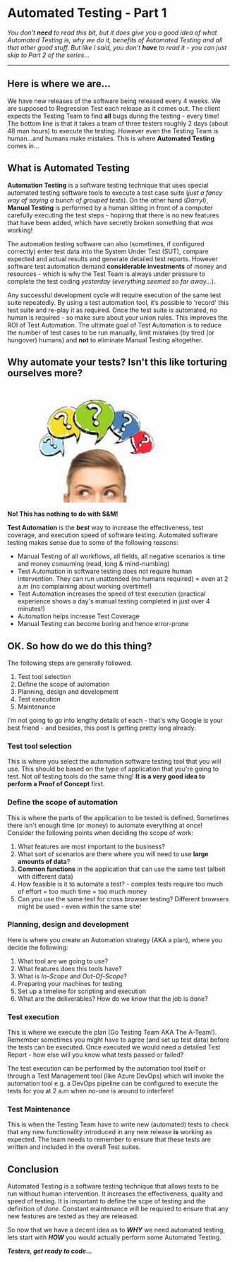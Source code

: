# Automated Testing - Part 1

*You don't **need** to read this bit, but it does give you a good idea of what Automated Testing is, why we do it, benefits of Automated Testing and all that other good stuff. But like I said, you don't **have** to read it - you can just skip to Part 2 of the series...* 

---

## Here is where we are...
We have new releases of the software being released every 4 weeks. We are supposed to Regression Test each release as it comes out. The client expects the Testing Team to find **all** bugs during the testing - every time! The bottom line is that it takes a team of three testers roughly 2 days (about 48 man hours) to execute the testing. However even the Testing Team is human...and humans make mistakes. This is where **Automated Testing** comes in...

## What is Automated Testing
**Automation Testing** is a software testing technique that uses special automated testing software tools to execute a test case suite (*just a fancy way of saying a bunch of grouped tests*). On the other hand (*Darryl*), **Manual Testing** is performed by a human sitting in front of a computer carefully executing the test steps - hopinng that there is no new features that have been added, which have secretly broken something that *was* working! 

The automation testing software can also (sometimes, if configured correctly) enter test data into the System Under Test (SUT), compare expected and actual results and generate detailed test reports. However software test automation demand **considerable investments** of money and resources - which is why the Test Team is always under pressure to complete the test coding *yesterday* (*everything seemed so far away...*).

Any successful development cycle will require execution of the same test suite repeatedly. By using a test automation tool, it’s possible to 'record' this test suite and re-play it as required. Once the test suite is automated, no human is required - so make sure about your union rules. This improves the ROI of Test Automation. The ultimate goal of Test Automation is to reduce the number of test cases to be run manually, limit mistakes (by tired (or hungover) humans) and **not** to eliminate Manual Testing altogether.

## Why automate your tests? Isn't this like torturing ourselves more?

<img src="docs/assets/images/why.jpg" alt="Why?" width="400"/>

**No! This has nothing to do with S&M!**

**Test Automation** is the ***best*** way to increase the effectiveness, test coverage, and execution speed of software testing. Automated software testing makes sense due to some of the following reasons:

- Manual Testing of all workflows, all fields, all negative scenarios is time and money consuming (read, long & mind-numbing)
- Test Automation in software testing does not require human intervention. They can run unattended (no humans required) = even at 2 a.m (no complaining about working overtime!)
- Test Automation increases the speed of test execution (practical experience shows a day's manual testing completed in just over 4 minutes!)
- Automation helps increase Test Coverage
- Manual Testing can become boring and hence error-prone

## OK. So how do we do this thing?

The following steps are generally followed. 
1. Test tool selection
2. Define the scope of automation
3. Planning, design and development
4. Test execution
5. Maintenance

I'm not going to go into lengthy details of each - that's why Google is your best friend - and besides, this post is getting pretty long already.

### Test tool selection

This is where you select the automation software testing tool that you will use. This should be based on the type of application that you're going to test. Not *all* testing tools do the same thing! **It is a very good idea to perform a Proof of Concept** first. 

### Define the scope of automation

This is where the parts of the application to be tested is defined. Sometimes there isn't enough time (or money) to automate everything at once! Consider the following points when deciding the scope of work:

1. What features are most important to the business?
2. What sort of scenarios are there where you will need to use **large amounts of data**?
3. **Common functions** in the application that can use the same test (albeit with different data)
4. How feasible is it to automate a test? - complex tests require too much of effort = too much time = too much money
5. Can you use the same test for cross browser testing? Different browsers might be used - even within the same site!

### Planning, design and development

Here is where you create an Automation strategy (AKA a plan), where you decide the following:

1. What tool are we going to use?
2. What features does this tools have?
3. What is *In-Scope* and *Out-Of-Scope*?
4. Preparing your machines for testing
5. Set up a timeline for scripting and execution
6. What are the deliverables? How do we know that the job is done?

### Test execution

This is where we execute the plan (Go Testing Team AKA The A-Team!). Remember sometimes you might have to agree (and set up test data) before the tests can be executed. Once executed we would need a detailed Test Report - how else will you know what tests passed or failed? 

The test execution can be performed by the automation tool itself or through a Test Management tool (like Azure DevOps) which will invoke the automation tool e.g. a DevOps pipeline can be configured to execute the tests for you at 2 a.m when no-one is around to interfere!

### Test Maintenance

This is when the Testing Team have to write new (automated) tests to check that any new functionality introduced in any new release **is** working as expected. The team needs to remember to ensure that these tests are written and included in the overall Test suites.

## Conclusion

Automated Testing is a software testing technique that allows tests to be run without human intervention. It increases the effectiveness, quality and speed of testing. It is important to define the scpe of testing and the definition of *done*. Constant maintenance will be required to ensure that any new features are tested as they are released.

So now that we have a decent idea as to ***WHY*** we need automated testing, lets start with ***HOW*** you would actually perform some Automated Testing. 

***Testers, get ready to code...***
